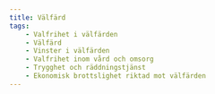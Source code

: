 ```yaml
---
title: Välfärd
tags:
    - Valfrihet i välfärden
    - Välfärd
    - Vinster i välfärden
    - Valfrihet inom vård och omsorg
    - Trygghet och räddningstjänst
    - Ekonomisk brottslighet riktad mot välfärden
---
```

